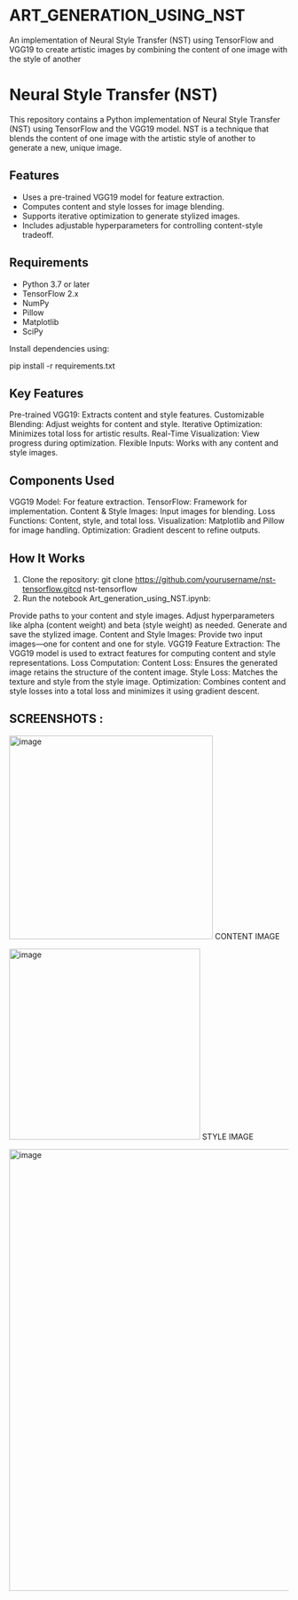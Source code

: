 # ART_GENERATION_USING_NST
An implementation of Neural Style Transfer (NST) using TensorFlow and VGG19 to create artistic images by combining the content of one image with the style of another
# Neural Style Transfer (NST)

This repository contains a Python implementation of Neural Style Transfer (NST) using TensorFlow and the VGG19 model. NST is a technique that blends the content of one image with the artistic style of another to generate a new, unique image.

## Features
- Uses a pre-trained VGG19 model for feature extraction.
- Computes content and style losses for image blending.
- Supports iterative optimization to generate stylized images.
- Includes adjustable hyperparameters for controlling content-style tradeoff.

## Requirements
- Python 3.7 or later
- TensorFlow 2.x
- NumPy
- Pillow
- Matplotlib
- SciPy

Install dependencies using:

pip install -r requirements.txt

## Key Features

Pre-trained VGG19: Extracts content and style features.
Customizable Blending: Adjust weights for content and style.
Iterative Optimization: Minimizes total loss for artistic results.
Real-Time Visualization: View progress during optimization.
Flexible Inputs: Works with any content and style images.


## Components Used
VGG19 Model: For feature extraction.
TensorFlow: Framework for implementation.
Content & Style Images: Input images for blending.
Loss Functions: Content, style, and total loss.
Visualization: Matplotlib and Pillow for image handling.
Optimization: Gradient descent to refine outputs.

## How It Works
1. Clone the repository: git clone https://github.com/yourusername/nst-tensorflow.gitcd nst-tensorflow
2. Run the notebook Art_generation_using_NST.ipynb:

Provide paths to your content and style images.
Adjust hyperparameters like alpha (content weight) and beta (style weight) as needed.
Generate and save the stylized image.
Content and Style Images: Provide two input images—one for content and one for style.
VGG19 Feature Extraction: The VGG19 model is used to extract features for computing content and style representations.
Loss Computation:
Content Loss: Ensures the generated image retains the structure of the content image.
Style Loss: Matches the texture and style from the style image.
Optimization: Combines content and style losses into a total loss and minimizes it using gradient descent.


## SCREENSHOTS :

<img width="367" alt="image" src="https://github.com/user-attachments/assets/49d377c0-94fc-4110-b52d-c58a4d1e2ceb" /> CONTENT IMAGE


<img width="344" alt="image" src="https://github.com/user-attachments/assets/b6a887ee-e769-475e-9443-30166fff568b" /> STYLE IMAGE

<img width="796" alt="image" src="https://github.com/user-attachments/assets/40868d87-9b8a-429c-a281-e4769176c5d3" /> 

